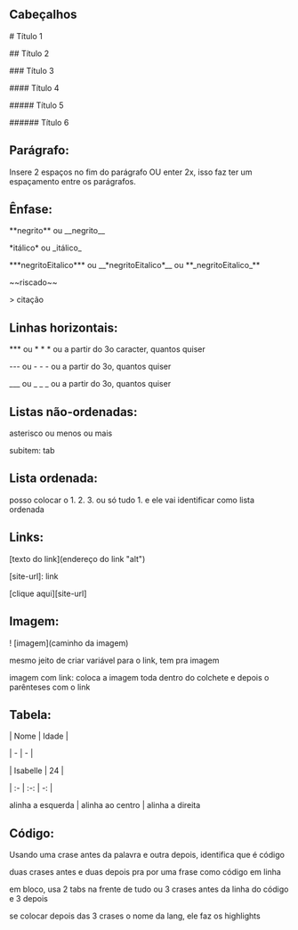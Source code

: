 ## Cabeçalhos

\# Título 1

\## Título 2

\### Título 3

\#### Título 4

\##### Título 5

\###### Título 6


## Parágrafo:

Insere 2 espaços no fim do parágrafo OU enter 2x, isso faz ter um espaçamento entre os parágrafos.


## Ênfase:

\*\*negrito\*\* ou \_\_negrito\_\_

\*itálico\* ou \_itálico\_

\*\*\*negritoEitalico\*\*\* ou \_\_\*negritoEitalico\*\_\_ ou \*\*\_negritoEitalico\_\*\*

\~\~riscado\~\~

\> citação


## Linhas horizontais:

\*\*\* ou \* \* \* ou a partir do 3o caracter, quantos quiser

--- ou - - - ou a partir do 3o, quantos quiser

___ ou _ _ _ ou a partir do 3o, quantos quiser


## Listas não-ordenadas:

asterisco ou menos ou mais

subitem: tab


## Lista ordenada:

posso colocar o 1. 2. 3. ou só tudo 1. e ele vai identificar como lista ordenada


## Links:
\[texto do link](endereço do link "alt")

\[site-url]: link

\[clique aqui][site-url]


## Imagem:

\! \[imagem](caminho da imagem)

mesmo jeito de criar variável para o link, tem pra imagem

imagem com link: coloca a imagem toda dentro do colchete e depois o parênteses com o link


## Tabela:

\| Nome | Idade |

\| - | - |

\| Isabelle | 24 |


\| :- | :-: | -: |

alinha a esquerda | alinha ao centro | alinha a direita


## Código:

Usando uma crase antes da palavra e outra depois, identifica que é código

duas crases antes e duas depois pra por uma frase como código em linha

em bloco, usa 2 tabs na frente de tudo ou 3 crases antes da linha do código e 3 depois

se colocar depois das 3 crases o nome da lang, ele faz os highlights
